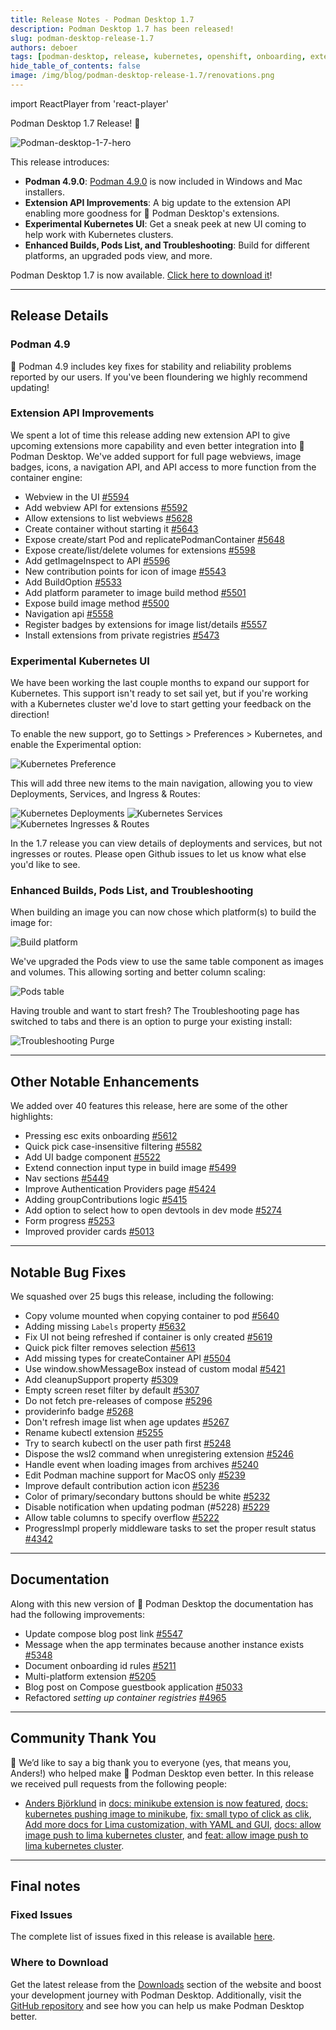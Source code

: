 ```yaml
---
title: Release Notes - Podman Desktop 1.7
description: Podman Desktop 1.7 has been released!
slug: podman-desktop-release-1.7
authors: deboer
tags: [podman-desktop, release, kubernetes, openshift, onboarding, extensions, settings]
hide_table_of_contents: false
image: /img/blog/podman-desktop-release-1.7/renovations.png
---
```


import ReactPlayer from 'react-player'

Podman Desktop 1.7 Release! 🎉

![Podman-desktop-1-7-hero](img/podman-desktop-release-1.7/renovations.png)

This release introduces:

- **Podman 4.9.0**: [Podman 4.9.0](https://github.com/containers/podman/releases) is now included in Windows and Mac installers.
- **Extension API Improvements**: A big update to the extension API enabling more goodness for 🦭 Podman Desktop's extensions.
- **Experimental Kubernetes UI**: Get a sneak peek at new UI coming to help work with Kubernetes clusters.
- **Enhanced Builds, Pods List, and Troubleshooting**: Build for different platforms, an upgraded pods view, and more.

Podman Desktop 1.7 is now available. [Click here to download it](/downloads)!

---

## Release Details

### Podman 4.9

🦭 Podman 4.9 includes key fixes for stability and reliability problems reported by our users.
If you've been floundering we highly recommend updating!

### Extension API Improvements

We spent a lot of time this release adding new extension API to give upcoming extensions
more capability and even better integration into 🦭 Podman Desktop. We've added support
for full page webviews, image badges, icons, a navigation API, and API access to more function
from the container engine:

- Webview in the UI [#5594](https://github.com/containers/podman-desktop/pull/5594)
- Add webview API for extensions [#5592](https://github.com/containers/podman-desktop/pull/5592)
- Allow extensions to list webviews [#5628](https://github.com/containers/podman-desktop/pull/5628)
- Create container without starting it [#5643](https://github.com/containers/podman-desktop/pull/5643)
- Expose create/start Pod and replicatePodmanContainer [#5648](https://github.com/containers/podman-desktop/pull/5648)
- Expose create/list/delete volumes for extensions [#5598](https://github.com/containers/podman-desktop/pull/5598)
- Add getImageInspect to API [#5596](https://github.com/containers/podman-desktop/pull/5596)
- New contribution points for icon of image [#5543](https://github.com/containers/podman-desktop/pull/5543)
- Add BuildOption [#5533](https://github.com/containers/podman-desktop/pull/5533)
- Add platform parameter to image build method [#5501](https://github.com/containers/podman-desktop/pull/5501)
- Expose build image method [#5500](https://github.com/containers/podman-desktop/pull/5500)
- Navigation api [#5558](https://github.com/containers/podman-desktop/pull/5558)
- Register badges by extensions for image list/details [#5557](https://github.com/containers/podman-desktop/pull/5557)
- Install extensions from private registries [#5473](https://github.com/containers/podman-desktop/pull/5473)

### Experimental Kubernetes UI

We have been working the last couple months to expand our support for Kubernetes. This support isn't ready
to set sail yet, but if you're working with a Kubernetes cluster we'd love to start getting your feedback
on the direction!

To enable the new support, go to Settings > Preferences > Kubernetes, and enable the Experimental option:

![Kubernetes Preference](img/podman-desktop-release-1.7/kube-preference.png)

This will add three new items to the main navigation, allowing you to view
Deployments, Services, and Ingress & Routes:

![Kubernetes Deployments](img/podman-desktop-release-1.7/kube-deployments.png)
![Kubernetes Services](img/podman-desktop-release-1.7/kube-services.png)
![Kubernetes Ingresses & Routes](img/podman-desktop-release-1.7/kube-ingress-routes.png)

In the 1.7 release you can view details of deployments and services, but not ingresses or routes.
Please open Github issues to let us know what else you'd like to see.

### Enhanced Builds, Pods List, and Troubleshooting

When building an image you can now chose which platform(s) to build the image for:

![Build platform](img/podman-desktop-release-1.7/build-platform.png)

We've upgraded the Pods view to use the same table component as images and volumes. This
allowing sorting and better column scaling:

![Pods table](img/podman-desktop-release-1.7/pods-table.png)

Having trouble and want to start fresh? The Troubleshooting page has switched to tabs and there is an
option to purge your existing install:

![Troubleshooting Purge](img/podman-desktop-release-1.7/purge.png)

---

## Other Notable Enhancements

We added over 40 features this release, here are some of the other highlights:

- Pressing esc exits onboarding [#5612](https://github.com/containers/podman-desktop/pull/5612)
- Quick pick case-insensitive filtering [#5582](https://github.com/containers/podman-desktop/pull/5582)
- Add UI badge component [#5522](https://github.com/containers/podman-desktop/pull/5522)
- Extend connection input type in build image [#5499](https://github.com/containers/podman-desktop/pull/5499)
- Nav sections [#5449](https://github.com/containers/podman-desktop/pull/5449)
- Improve Authentication Providers page [#5424](https://github.com/containers/podman-desktop/pull/5424)
- Adding groupContributions logic [#5415](https://github.com/containers/podman-desktop/pull/5415)
- Add option to select how to open devtools in dev mode [#5274](https://github.com/containers/podman-desktop/pull/5274)
- Form progress [#5253](https://github.com/containers/podman-desktop/pull/5253)
- Improved provider cards [#5013](https://github.com/containers/podman-desktop/pull/5013)

---

## Notable Bug Fixes

We squashed over 25 bugs this release, including the following:

- Copy volume mounted when copying container to pod [#5640](https://github.com/containers/podman-desktop/pull/5640)
- Adding missing `Labels` property [#5632](https://github.com/containers/podman-desktop/pull/5632)
- Fix UI not being refreshed if container is only created [#5619](https://github.com/containers/podman-desktop/pull/5619)
- Quick pick filter removes selection [#5613](https://github.com/containers/podman-desktop/pull/5613)
- Add missing types for createContainer API [#5504](https://github.com/containers/podman-desktop/pull/5504)
- Use window.showMessageBox instead of custom modal [#5421](https://github.com/containers/podman-desktop/pull/5421)
- Add cleanupSupport property [#5309](https://github.com/containers/podman-desktop/pull/5309)
- Empty screen reset filter by default [#5307](https://github.com/containers/podman-desktop/pull/5307)
- Do not fetch pre-releases of compose [#5296](https://github.com/containers/podman-desktop/pull/5296)
- providerinfo badge [#5268](https://github.com/containers/podman-desktop/pull/5268)
- Don't refresh image list when age updates [#5267](https://github.com/containers/podman-desktop/pull/5267)
- Rename kubectl extension [#5255](https://github.com/containers/podman-desktop/pull/5255)
- Try to search kubectl on the user path first [#5248](https://github.com/containers/podman-desktop/pull/5248)
- Dispose the wsl2 command when unregistering extension [#5246](https://github.com/containers/podman-desktop/pull/5246)
- Handle event when loading images from archives [#5240](https://github.com/containers/podman-desktop/pull/5240)
- Edit Podman machine support for MacOS only [#5239](https://github.com/containers/podman-desktop/pull/5239)
- Improve default contribution action icon [#5236](https://github.com/containers/podman-desktop/pull/5236)
- Color of primary/secondary buttons should be white [#5232](https://github.com/containers/podman-desktop/pull/5232)
- Disable notification when updating podman (#5228) [#5229](https://github.com/containers/podman-desktop/pull/5229)
- Allow table columns to specify overflow [#5222](https://github.com/containers/podman-desktop/pull/5222)
- ProgressImpl properly middleware tasks to set the proper result status [#4342](https://github.com/containers/podman-desktop/pull/4342)

---

## Documentation

Along with this new version of 🦭 Podman Desktop the documentation has had the following improvements:

- Update compose blog post link [#5547](https://github.com/containers/podman-desktop/pull/5547)
- Message when the app terminates because another instance exists [#5348](https://github.com/containers/podman-desktop/pull/5348)
- Document onboarding id rules [#5211](https://github.com/containers/podman-desktop/pull/5211)
- Multi-platform extension [#5205](https://github.com/containers/podman-desktop/pull/5205)
- Blog post on Compose guestbook application [#5033](https://github.com/containers/podman-desktop/pull/5033)
- Refactored _setting up container registries_ [#4965](https://github.com/containers/podman-desktop/pull/4965)

---

## Community Thank You

🎉 We’d like to say a big thank you to everyone (yes, that means you, Anders!) who helped make 🦭 Podman Desktop even better. In this release we received pull requests from the following people:

- [Anders Björklund](https://github.com/afbjorklund) in [docs: minikube extension is now featured](https://github.com/containers/podman-desktop/pull/5638), [docs: kubernetes pushing image to minikube](https://github.com/containers/podman-desktop/pull/5637), [fix: small typo of click as clik](https://github.com/containers/podman-desktop/pull/5636), [Add more docs for Lima customization, with YAML and GUI](https://github.com/containers/podman-desktop/pull/5457), [docs: allow image push to lima kubernetes cluster](https://github.com/containers/podman-desktop/pull/4488), and [feat: allow image push to lima kubernetes cluster](https://github.com/containers/podman-desktop/pull/4487).

---

## Final notes

### Fixed Issues

The complete list of issues fixed in this release is available [here](https://github.com/containers/podman-desktop/issues?q=is%3Aclosed+milestone%3A1.7.0).

### Where to Download

Get the latest release from the [Downloads](/downloads) section of the website and boost your development journey with Podman Desktop. Additionally, visit the [GitHub repository](https://github.com/containers/podman-desktop) and see how you can help us make Podman Desktop better.
